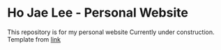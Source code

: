 # Ho Jae Lee - Personal Website
This repository is for my personal website
Currently under construction.
Template from [link](https://github.com/jonbarron/website)
